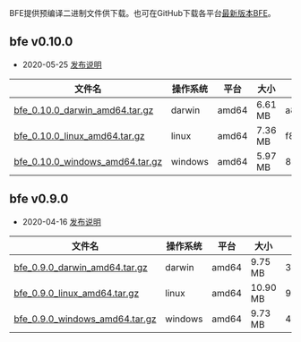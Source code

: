 BFE提供预编译二进制文件供下载。也可在GitHub下载各平台[最新版本BFE](https://github.com/baidu/bfe/releases)。

## bfe v0.10.0

* 2020-05-25 [发布说明](https://github.com/baidu/bfe/releases/tag/v0.10.0)

| 文件名    | 操作系统 | 平台 | 大小 | SHA256检验和 |
| --------- | -------- | ---- | ---- | ------------ |
| [bfe_0.10.0_darwin_amd64.tar.gz](https://github.com/baidu/bfe/releases/download/v0.10.0/bfe_0.10.0_darwin_amd64.tar.gz) | darwin | amd64 | 6.61 MB | a8c9336efc94124bc7dc016fda3a45eed9d4d80b065ebf1f450bc4ca78f3dd39 |
| [bfe_0.10.0_linux_amd64.tar.gz](https://github.com/baidu/bfe/releases/download/v0.10.0/bfe_0.10.0_linux_amd64.tar.gz) | linux | amd64 | 7.36 MB | f8b136990daf5f59498c7f86a9adcbabc6c93b1599614bb9d32796b538537a9c |
| [bfe_0.10.0_windows_amd64.tar.gz](https://github.com/baidu/bfe/releases/download/v0.10.0/bfe_0.10.0_windows_amd64.tar.gz) | windows | amd64 | 5.97 MB | 8ceb5292e0a2e7a43962c55258bd7882913b3ebe6f3fbb42fff4ef07f513701b |


## bfe v0.9.0

* 2020-04-16 [发布说明](https://github.com/baidu/bfe/releases/tag/v0.9.0)

| 文件名    | 操作系统 | 平台 | 大小 | SHA256检验和 |
| --------- | -------- | ---- | ---- | ------------ |
| [bfe_0.9.0_darwin_amd64.tar.gz](https://github.com/baidu/bfe/releases/download/v0.9.0/bfe_0.9.0_darwin_amd64.tar.gz) | darwin | amd64 | 9.75 MB | 3bdbb80cc4946bc85b7295fc86ca86800e7811d20f37b36037aadfc7df718ad9 |
| [bfe_0.9.0_linux_amd64.tar.gz](https://github.com/baidu/bfe/releases/download/v0.9.0/bfe_0.9.0_linux_amd64.tar.gz) | linux | amd64 | 10.90 MB | 9b6aaac88651d88e86e67835b5ae0bdbe1c76076382b198f0aeb0b94b7572887 |
| [bfe_0.9.0_windows_amd64.tar.gz](https://github.com/baidu/bfe/releases/download/v0.9.0/bfe_0.9.0_windows_amd64.tar.gz) | windows | amd64 | 9.73 MB | 44221fe4c423ebe8d31c6da5bc28fe1ff9dbc84619094097871cb6e3e85ca4ef |


